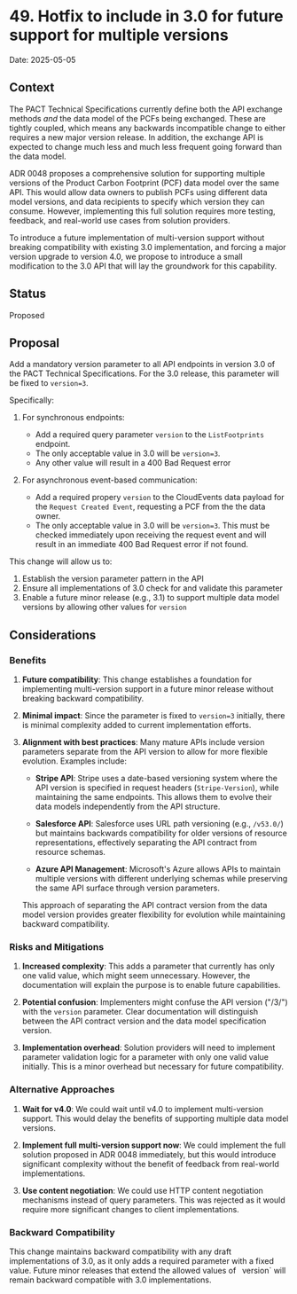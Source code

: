 # 49. Hotfix to include in 3.0 for future support for multiple versions

Date: 2025-05-05

## Context

The PACT Technical Specifications currently define both the API exchange methods *and* the data model of the PCFs being exchanged. These are tightly coupled, which means any backwards incompatible change to either requires a new major version release. In addition, the exchange API is expected to change much less and much less frequent going forward than the data model.

ADR 0048 proposes a comprehensive solution for supporting multiple versions of the Product Carbon Footprint (PCF) data model over the same API. This would allow data owners to publish PCFs using different data model versions, and data recipients to specify which version they can consume. However, implementing this full solution requires more testing, feedback, and real-world use cases from solution providers.

To introduce a future implementation of multi-version support without breaking compatibility with existing 3.0 implementation, and forcing a major version upgrade to version 4.0, we propose to introduce a small modification to the 3.0 API that will lay the groundwork for this capability.

## Status

Proposed

## Proposal

Add a mandatory version parameter to all API endpoints in version 3.0 of the PACT Technical Specifications. For the 3.0 release, this parameter will be fixed to `version=3`.

Specifically:

1. For synchronous endpoints:
   - Add a required query parameter `version` to the `ListFootprints` endpoint.
   - The only acceptable value in 3.0 will be `version=3`. 
   - Any other value will result in a 400 Bad Request error

2. For asynchronous event-based communication:
   - Add a required propery `version` to the CloudEvents data payload for the `Request Created Event`, requesting a PCF from the the data owner. 
   - The only acceptable value in 3.0 will be `version=3`. This must be checked immediately upon receiving the request event and will result in an immediate 400 Bad Request error if not found.

This change will allow us to:
1. Establish the version parameter pattern in the API
2. Ensure all implementations of 3.0 check for and validate this parameter
3. Enable a future minor release (e.g., 3.1) to support multiple data model versions by allowing other values for `version`


## Considerations

### Benefits

1. **Future compatibility**: This change establishes a foundation for implementing multi-version support in a future minor release without breaking backward compatibility.

2. **Minimal impact**: Since the parameter is fixed to `version=3` initially, there is minimal complexity added to current implementation efforts.

3. **Alignment with best practices**: Many mature APIs include version parameters separate from the API version to allow for more flexible evolution. Examples include:

   - **Stripe API**: Stripe uses a date-based versioning system where the API version is specified in request headers (`Stripe-Version`), while maintaining the same endpoints. This allows them to evolve their data models independently from the API structure.
   
   - **Salesforce API**: Salesforce uses URL path versioning (e.g., `/v53.0/`) but maintains backwards compatibility for older versions of resource representations, effectively separating the API contract from resource schemas.
   
   - **Azure API Management**: Microsoft's Azure allows APIs to maintain multiple versions with different underlying schemas while preserving the same API surface through version parameters.
   
   This approach of separating the API contract version from the data model version provides greater flexibility for evolution while maintaining backward compatibility.

### Risks and Mitigations

1. **Increased complexity**: This adds a parameter that currently has only one valid value, which might seem unnecessary. However, the documentation will explain the purpose is to enable future capabilities.

2. **Potential confusion**: Implementers might confuse the API version ("/3/") with the `version` parameter. Clear documentation will distinguish between the API contract version and the data model specification version.

3. **Implementation overhead**: Solution providers will need to implement parameter validation logic for a parameter with only one valid value initially. This is a minor overhead but necessary for future compatibility.

### Alternative Approaches

1. **Wait for v4.0**: We could wait until v4.0 to implement multi-version support. This would delay the benefits of supporting multiple data model versions.

2. **Implement full multi-version support now**: We could implement the full solution proposed in ADR 0048 immediately, but this would introduce significant complexity without the benefit of feedback from real-world implementations.

3. **Use content negotiation**: We could use HTTP content negotiation mechanisms instead of query parameters. This was rejected as it would require more significant changes to client implementations.

### Backward Compatibility

This change maintains backward compatibility with any draft implementations of 3.0, as it only adds a required parameter with a fixed value. Future minor releases that extend the allowed values of ` `version` will remain backward compatible with 3.0 implementations.


